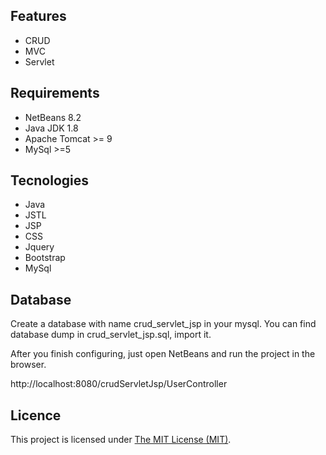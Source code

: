 ## Features

- CRUD
- MVC
- Servlet

## Requirements

- NetBeans 8.2
- Java JDK 1.8
- Apache Tomcat >= 9
- MySql >=5

## Tecnologies

- Java
- JSTL
- JSP
- CSS
- Jquery
- Bootstrap
- MySql

## Database

Create a database with name crud_servlet_jsp in your mysql. You can find database dump in crud_servlet_jsp.sql, import it.

After you finish configuring, just open NetBeans and run the project in the browser. <br>

http://localhost:8080/crudServletJsp/UserController

## Licence

This project is licensed under <a href="LICENSE">The MIT License (MIT)</a>.
